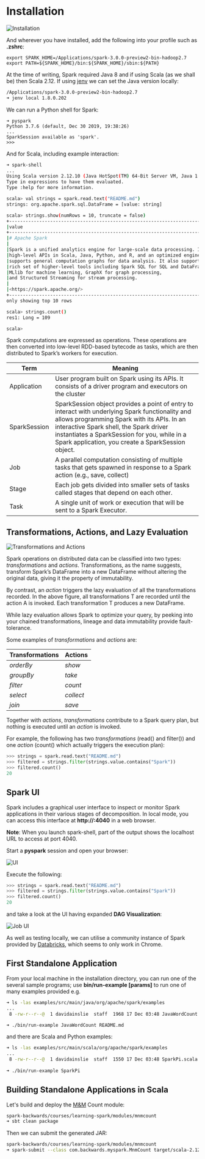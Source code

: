 # Installation

![Installation](images/installation.png)

And wherever you have installed, add the following into your profile such as **.zshrc**:

```shell
export SPARK_HOME=/Applications/spark-3.0.0-preview2-bin-hadoop2.7
export PATH=${SPARK_HOME}/bin:${SPARK_HOME}/sbin:${PATH}
```

At the time of writing, Spark required Java 8 and if using Scala (as we shall be) then Scala 2.12. If using [jenv](https://www.jenv.be/) we can set the Java version locally:

```bash
/Applications/spark-3.0.0-preview2-bin-hadoop2.7
➜ jenv local 1.8.0.202
```

We can run a Python shell for Spark:

```
➜ pyspark
Python 3.7.6 (default, Dec 30 2019, 19:38:26)
...
SparkSession available as 'spark'.
>>>
```

And for Scala, including example interaction:

```bash
➜ spark-shell
...
Using Scala version 2.12.10 (Java HotSpot(TM) 64-Bit Server VM, Java 1.8.0_202)
Type in expressions to have them evaluated.
Type :help for more information.

scala> val strings = spark.read.text("README.md")
strings: org.apache.spark.sql.DataFrame = [value: string]

scala> strings.show(numRows = 10, truncate = false)
+--------------------------------------------------------------------------------+
|value                                                                           |
+--------------------------------------------------------------------------------+
|# Apache Spark                                                                  |
|                                                                                |
|Spark is a unified analytics engine for large-scale data processing. It provides|
|high-level APIs in Scala, Java, Python, and R, and an optimized engine that     |
|supports general computation graphs for data analysis. It also supports a       |
|rich set of higher-level tools including Spark SQL for SQL and DataFrames,      |
|MLlib for machine learning, GraphX for graph processing,                        |
|and Structured Streaming for stream processing.                                 |
|                                                                                |
|<https://spark.apache.org/>                                                     |
+--------------------------------------------------------------------------------+
only showing top 10 rows

scala> strings.count()
res1: Long = 109

scala>
```

Spark computations are expressed as operations. These operations are then converted into low-level RDD-based bytecode as tasks, which are then distributed to Spark’s workers for execution.

| **Term**     | **Meaning**                                                  |
| ------------ | ------------------------------------------------------------ |
| Application  | User program built on Spark using its APIs. It consists of a driver program and executors on the cluster |
| SparkSession | SparkSession object provides a point of entry to interact with underlying Spark functionality and allows programming Spark with its APIs. In an interactive Spark shell, the Spark driver instantiates a SparkSession for you, while in a Spark application, you create a SparkSession object. |
| Job          | A parallel computation consisting of multiple tasks that gets spawned in response to a Spark action (e.g., save, collect) |
| Stage        | Each job gets divided into smaller sets of tasks called stages that depend on each other. |
| Task         | A single unit of work or execution that will be sent to a Spark Executor. |

## Transformations, Actions, and Lazy Evaluation

![Transformations and Actions](images/transformation-and-actions.png)

Spark operations on distributed data can be classified into two types: *transformations* and *actions*. Transformations, as the name suggests, transform Spark’s DataFrame into a new DataFrame without altering the original data, giving it the property of immutability.

By contrast, an *action* triggers the lazy evaluation of all the transformations recorded. In the above figure, all transformations T are recorded until the action A is invoked. Each transformation T produces a new DataFrame.

While lazy evaluation allows Spark to optimize your query, by peeking into your chained transformations, lineage and data immutability provide fault-tolerance.

Some examples of *transformations* and *actions* are:

| **Transformations** | **Actions** |
| ------------------- | ----------- |
| *orderBy*           | *show*      |
| *groupBy*           | *take*      |
| *filter*            | *count*     |
| *select*            | *collect*   |
| *join*              | *save*      |

Together with *actions*, *transformations* contribute to a Spark query plan, but nothing is executed until an *action* is invoked.

For example, the following has two *transformations* (read() and filter()) and one *action* (count() which actually triggers the execution plan):

```python
>>> strings = spark.read.text("README.md")
>>> filtered = strings.filter(strings.value.contains("Spark"))
>>> filtered.count()
20
```

## Spark UI

Spark includes a graphical user interface to inspect or monitor Spark applications in their various stages of decomposition. In local mode, you can access this interface at **http://<localhost>:4040** in a web browser.

**Note**: When you launch spark-shell, part of the output shows the localhost URL to access at port 4040.

Start a **pyspark** session and open your browser:

![UI](images/ui.png)

Execute the following:

```python
>>> strings = spark.read.text("README.md")
>>> filtered = strings.filter(strings.value.contains("Spark"))
>>> filtered.count()
20
```

and take a look at the UI having expanded **DAG Visualization**:

![Job UI](images/job-ui.png)

As well as testing locally, we can utilise a community instance of Spark provided by [Databricks](https://databricks.com/try), which seems to only work in Chrome.

## First Standalone Application

From your local machine in the installation directory, you can run one of the several sample programs; use **bin/run-example <class> [params]** to run one of many examples provided e.g.

```bash
➜ ls -las examples/src/main/java/org/apache/spark/examples
...
 8 -rw-r--r--@  1 davidainslie  staff  1968 17 Dec 03:48 JavaWordCount.java

➜ ./bin/run-example JavaWordCount README.md
```

and there are Scala and Python examples:

```bash
➜ ls -las examples/src/main/scala/org/apache/spark/examples
...
 8 -rw-r--r--@  1 davidainslie  staff  1550 17 Dec 03:48 SparkPi.scala
 
➜ ./bin/run-example SparkPi
```

## Building Standalone Applications in Scala

Let's build and deploy the [M&M](../modules/mnmcount) Count module:

```bash
spark-backwards/courses/learning-spark/modules/mnmcount 
➜ sbt clean package
```

Then we can submit the generated JAR:

```bash
spark-backwards/courses/learning-spark/modules/mnmcount 
➜ spark-submit --class com.backwards.myspark.MnmCount target/scala-2.12/mnmcount_2.12-0.1.0-SNAPSHOT.jar data/mnm_dataset.csv
```



